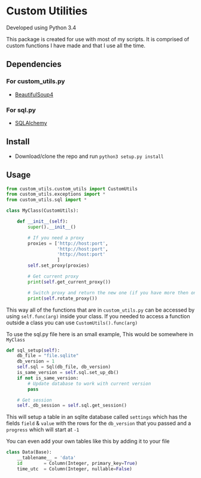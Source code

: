 # Custom Utilities

Developed using Python 3.4  

This package is created for use with most of my scripts. It is comprised of custom functions I have made and that I use all the time.

## Dependencies
### For custom_utils.py
- [BeautifulSoup4](https://pypi.python.org/pypi/beautifulsoup4)

### For sql.py
- [SQLAlchemy](https://pypi.python.org/pypi/SQLAlchemy)

## Install
- Download/clone the repo and run `python3 setup.py install`

## Usage
```python
from custom_utils.custom_utils import CustomUtils
from custom_utils.exceptions import *
from custom_utils.sql import *

class MyClass(CustomUtils):

    def __init__(self):
        super().__init__()

        # If you need a proxy
        proxies = ['http://host:port',
                   'http://host:port',
                   'http://host:port'
                   ]
        self.set_proxy(proxies)

        # Get current proxy
        print(self.get_current_proxy())

        # Switch proxy and return the new one (if you have more then one)
        print(self.rotate_proxy())
```
This way all of the functions that are in `custom_utils.py` can be accessed by using `self.func(arg)` inside your class. If you needed to access a function outside a class you can use `CustomUtils().func(arg)`

To use the sql.py file here is an small example, This would be somewhere in `MyClass`
```python
def sql_setup(self):
    db_file = "file.sqlite"
    db_version = 1
    self.sql = Sql(db_file, db_version)
    is_same_version = self.sql.set_up_db()
    if not is_same_version:
        # Update database to work with current version
        pass

    # Get session
    self._db_session = self.sql.get_session()
```
This will setup a table in an sqlite database called `settings` which has the fields `field` & `value` with the rows for the `db_version` that you passed and a `progress` which will start at `-1`

You can even add your own tables like this by adding it to your file
  
```python
class Data(Base):
    __tablename__ = 'data'
    id        = Column(Integer, primary_key=True)
    time_utc  = Column(Integer, nullable=False)
```